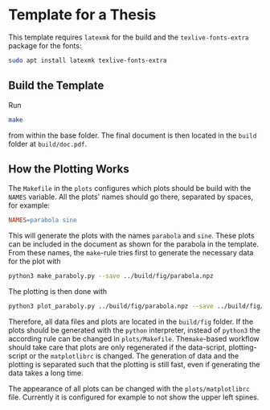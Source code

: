 # Template for a Thesis

This template requires `latexmk` for the build and the `texlive-fonts-extra` package for the fonts:
```bash
sudo apt install latexmk texlive-fonts-extra
```

## Build the Template

Run
```bash
make
```
from within the base folder. The final document is then located in the `build` folder at `build/doc.pdf`.

## How the Plotting Works

The `Makefile` in the `plots` configures which plots should be build with the `NAMES` variable. All the plots' names should go there, separated by spaces, for example:
```Makefile
NAMES=parabola sine
```
This will generate the plots with the names `parabola` and `sine`. These plots can be included in the document as shown for the parabola in the template. From these names, the `make`-rule tries first to generate the necessary data for the plot with
```bash
python3 make_paraboly.py --save ../build/fig/parabola.npz
```
The plotting is then done with
```bash
python3 plot_paraboly.py ../build/fig/parabola.npz --save ../build/fig/parabola.pgf
```
Therefore, all data files and plots are located in the `build/fig` folder. If the plots should be generated with the `python` interpreter, instead of `python3` the according rule can be changed in `plots/Makefile`. The`make`-based workflow should take care that plots are only regenerated if the data-script, plotting-script or the `matplotlibrc` is changed. The generation of data and the plotting is separated such that the plotting is still fast, even if generating the data takes a long time.

The appearance of all plots can be changed with the `plots/matplotlibrc` file. Currently it is configured for example to not show the upper left spines.
